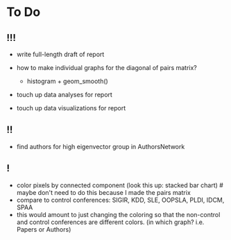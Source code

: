 # To Do

## !!!

- write full-length draft of report

- how to make individual graphs for the diagonal of pairs matrix?
  - histogram + geom_smooth()

- touch up data analyses for report
- touch up data visualizations for report

## !!

- find authors for high eigenvector group in AuthorsNetwork

## !

- color pixels by connected component (look this up: stacked bar chart) # maybe don't need to do this because I made the pairs matrix
- compare to control conferences: SIGIR, KDD, SLE, OOPSLA, PLDI, IDCM, SPAA
- this would amount to just changing the coloring so that the non-control and control conferences are different colors. (in which graph? i.e. Papers or Authors)
